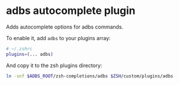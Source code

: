 # adbs autocomplete plugin

Adds autocomplete options for adbs commands.

To enable it, add `adbs` to your plugins array:

```zsh
# ~/.zshrc
plugins=(... adbs)
```

And copy it to the zsh plugins directory:

```bash
ln -snf $ADBS_ROOT/zsh-completions/adbs $ZSH/custom/plugins/adbs
```
